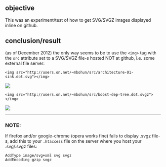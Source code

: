 ## objective
This was an experiment/test of how to get SVG/SVGZ images displayed inline on github.

## conclusion/result
(as of December 2012) the only way seems to be to use the `<img>` tag with the `src` attribute set to a SVG/SVGZ file-s hosted NOT at github, i.e. some external file server:
```
<img src="http://users.on.net/~mbohun/src/architecture-01-sink.dot.svg"></img>
```
<img src="http://users.on.net/~mbohun/src/architecture-01-sink.dot.svg"></img>

```
<img src="http://users.on.net/~mbohun/src/boost-dep-tree.dot.svgz"></img>
```
<img src="http://users.on.net/~mbohun/src/boost-dep-tree.dot.svgz"></img>

---
### NOTE:
If firefox and/or google-chrome (opera works fine) fails to display .svgz file-s, add this to your `.htaccess` file on the server where you host your .svg/.svgz files:
```
AddType image/svg+xml svg svgz
AddEncoding gzip svgz
```
